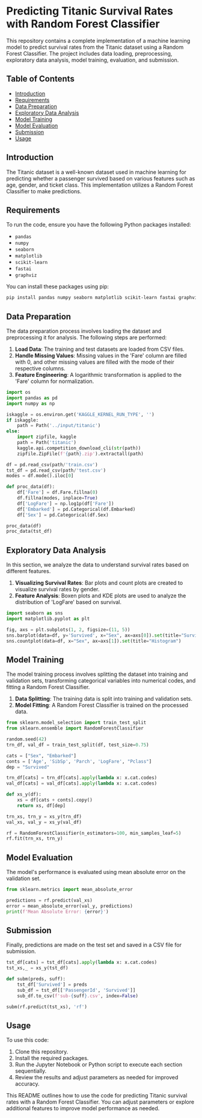 # Predicting Titanic Survival Rates with Random Forest Classifier

This repository contains a complete implementation of a machine learning model to predict survival rates from the Titanic dataset using a Random Forest Classifier. The project includes data loading, preprocessing, exploratory data analysis, model training, evaluation, and submission.

## Table of Contents

- [Introduction](#introduction)
- [Requirements](#requirements)
- [Data Preparation](#data-preparation)
- [Exploratory Data Analysis](#exploratory-data-analysis)
- [Model Training](#model-training)
- [Model Evaluation](#model-evaluation)
- [Submission](#submission)
- [Usage](#usage)

## Introduction

The Titanic dataset is a well-known dataset used in machine learning for predicting whether a passenger survived based on various features such as age, gender, and ticket class. This implementation utilizes a Random Forest Classifier to make predictions.

## Requirements

To run the code, ensure you have the following Python packages installed:

- `pandas`
- `numpy`
- `seaborn`
- `matplotlib`
- `scikit-learn`
- `fastai`
- `graphviz`

You can install these packages using pip:

```bash
pip install pandas numpy seaborn matplotlib scikit-learn fastai graphviz
```

## Data Preparation

The data preparation process involves loading the dataset and preprocessing it for analysis. The following steps are performed:

1. **Load Data**: The training and test datasets are loaded from CSV files.
2. **Handle Missing Values**: Missing values in the 'Fare' column are filled with 0, and other missing values are filled with the mode of their respective columns.
3. **Feature Engineering**: A logarithmic transformation is applied to the 'Fare' column for normalization.

```python
import os
import pandas as pd
import numpy as np

iskaggle = os.environ.get('KAGGLE_KERNEL_RUN_TYPE', '')
if iskaggle:
    path = Path('../input/titanic')
else:
    import zipfile, kaggle
    path = Path('titanic')
    kaggle.api.competition_download_cli(str(path))
    zipfile.ZipFile(f'{path}.zip').extractall(path)

df = pd.read_csv(path/'train.csv')
tst_df = pd.read_csv(path/'test.csv')
modes = df.mode().iloc[0]

def proc_data(df):
    df['Fare'] = df.Fare.fillna(0)
    df.fillna(modes, inplace=True)
    df['LogFare'] = np.log1p(df['Fare'])
    df['Embarked'] = pd.Categorical(df.Embarked)
    df['Sex'] = pd.Categorical(df.Sex)

proc_data(df)
proc_data(tst_df)
```

## Exploratory Data Analysis

In this section, we analyze the data to understand survival rates based on different features.

1. **Visualizing Survival Rates**: Bar plots and count plots are created to visualize survival rates by gender.
2. **Feature Analysis**: Boxen plots and KDE plots are used to analyze the distribution of 'LogFare' based on survival.

```python
import seaborn as sns
import matplotlib.pyplot as plt

fig, axs = plt.subplots(1, 2, figsize=(11, 5))
sns.barplot(data=df, y='Survived', x="Sex", ax=axs[0]).set(title="Survival rate")
sns.countplot(data=df, x="Sex", ax=axs[1]).set(title="Histogram")
```

## Model Training

The model training process involves splitting the dataset into training and validation sets, transforming categorical variables into numerical codes, and fitting a Random Forest Classifier.

1. **Data Splitting**: The training data is split into training and validation sets.
2. **Model Fitting**: A Random Forest Classifier is trained on the processed data.

```python
from sklearn.model_selection import train_test_split
from sklearn.ensemble import RandomForestClassifier

random.seed(42)
trn_df, val_df = train_test_split(df, test_size=0.75)

cats = ["Sex", "Embarked"]
conts = ['Age', 'SibSp', 'Parch', 'LogFare', "Pclass"]
dep = "Survived"

trn_df[cats] = trn_df[cats].apply(lambda x: x.cat.codes)
val_df[cats] = val_df[cats].apply(lambda x: x.cat.codes)

def xs_y(df):
    xs = df[cats + conts].copy()
    return xs, df[dep]

trn_xs, trn_y = xs_y(trn_df)
val_xs, val_y = xs_y(val_df)

rf = RandomForestClassifier(n_estimators=100, min_samples_leaf=5)
rf.fit(trn_xs, trn_y)
```

## Model Evaluation

The model's performance is evaluated using mean absolute error on the validation set.

```python
from sklearn.metrics import mean_absolute_error

predictions = rf.predict(val_xs)
error = mean_absolute_error(val_y, predictions)
print(f'Mean Absolute Error: {error}')
```

## Submission

Finally, predictions are made on the test set and saved in a CSV file for submission.

```python
tst_df[cats] = tst_df[cats].apply(lambda x: x.cat.codes)
tst_xs,_ = xs_y(tst_df)

def subm(preds, suff):
    tst_df['Survived'] = preds
    sub_df = tst_df[['PassengerId', 'Survived']]
    sub_df.to_csv(f'sub-{suff}.csv', index=False)

subm(rf.predict(tst_xs), 'rf')
```

## Usage

To use this code:

1. Clone this repository.
2. Install the required packages.
3. Run the Jupyter Notebook or Python script to execute each section sequentially.
4. Review the results and adjust parameters as needed for improved accuracy.

This README outlines how to use the code for predicting Titanic survival rates with a Random Forest Classifier. You can adjust parameters or explore additional features to improve model performance as needed.
